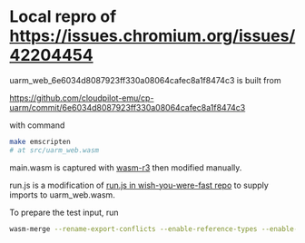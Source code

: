 # Local repro of https://issues.chromium.org/issues/42204454

uarm_web_6e6034d8087923ff330a08064cafec8a1f8474c3 is built from 

https://github.com/cloudpilot-emu/cp-uarm/commit/6e6034d8087923ff330a08064cafec8a1f8474c3 

with command

```bash
make emscripten
# at src/uarm_web.wasm
```

main.wasm is captured with [wasm-r3](https://github.com/jakobgetz/wasm-r3/) then modified manually.

run.js is a modification of [run.js in wish-you-were-fast repo](https://github.com/composablesys/wish-you-were-fast/blob/65c968685d66eea3ae88ef747df95210690c6b46/wasm/engines/run.js#L4) to supply imports to uarm_web.wasm.

To prepare the test input, run

```bash
wasm-merge --rename-export-conflicts --enable-reference-types --enable-multimemory --enable-bulk-memory --enable-threads --debuginfo manual_main.wasm main uarm_web_6e6034d8087923ff330a08064cafec8a1f8474c3.wasm index -o diff.wasm
```